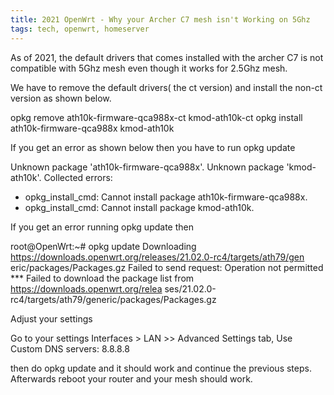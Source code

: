 ```yaml
---
title: 2021 OpenWrt - Why your Archer C7 mesh isn't Working on 5Ghz
tags: tech, openwrt, homeserver
---
```


As of 2021, the default drivers that comes installed with the archer C7 is not compatible with 5Ghz mesh even though it works for 2.5Ghz mesh.

We have to remove the default drivers( the ct version) and install the non-ct version as shown below.

opkg remove ath10k-firmware-qca988x-ct kmod-ath10k-ct
opkg install ath10k-firmware-qca988x kmod-ath10k

If you get an error as shown below then you have to run opkg update

Unknown package 'ath10k-firmware-qca988x'.
Unknown package 'kmod-ath10k'.
Collected errors:
 * opkg_install_cmd: Cannot install package ath10k-firmware-qca988x.
 * opkg_install_cmd: Cannot install package kmod-ath10k.

If you get an error running opkg update then

root@OpenWrt:~# opkg update
Downloading https://downloads.openwrt.org/releases/21.02.0-rc4/targets/ath79/gen        eric/packages/Packages.gz
Failed to send request: Operation not permitted
*** Failed to download the package list from https://downloads.openwrt.org/relea        ses/21.02.0-rc4/targets/ath79/generic/packages/Packages.gz

Adjust your settings

Go to your settings Interfaces > LAN >> Advanced Settings tab, 
Use Custom DNS servers: 8.8.8.8

then do opkg update and it should work and continue the previous steps.
Afterwards reboot your router and your mesh should work.
